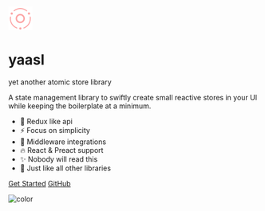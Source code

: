 <div class="hero">
  <div class="logo">
    <img src="./_assets/logo.svg" alt="yaasl logo" />
  </div>
  <h1>
    yaasl
  </h1>
  <span>yet another atomic store library</span>
</div>

A state management library to swiftly create small reactive stores in your UI while keeping the boilerplate at a minimum.

- 🚀 Redux like api
- ⚡️️ Focus on simplicity
- 🌈 Middleware integrations
- 🔥 React & Preact support
- ✨ Nobody will read this
- 🤡 Just like all other libraries

<div class="buttons">
  <a href="#/README"><span>Get Started</span></a>
  <a href="https://github.com/PrettyCoffee/yaasl" target="_blank"><span>GitHub</span></a>
</div>

![color](transparent)
